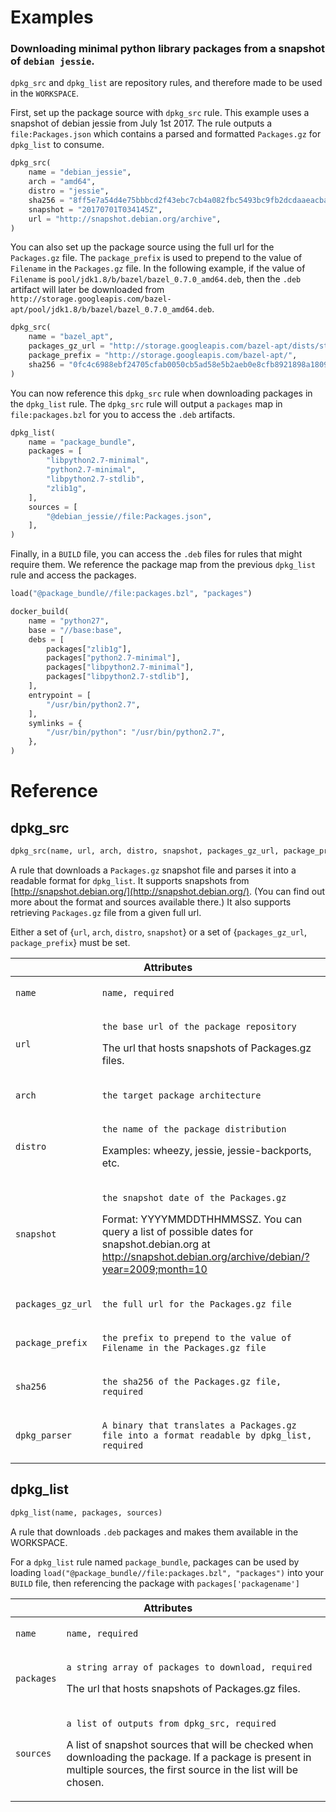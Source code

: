 # Examples

### **Downloading minimal python library packages from a snapshot of `debian jessie`**.

`dpkg_src` and `dpkg_list` are repository rules, and therefore made to be used in the `WORKSPACE`.

First, set up the package source with `dpkg_src` rule.  This example uses a snapshot of debian jessie from July 1st 2017.  The rule outputs a `file:Packages.json` which contains a parsed and formatted `Packages.gz` for `dpkg_list` to consume.

```python
dpkg_src(
    name = "debian_jessie",
    arch = "amd64",
    distro = "jessie",
    sha256 = "8ff5e7a54d4e75bbbcd2f43ebc7cb4a082fbc5493bc9fb2dcdaaeacba6e76dee",
    snapshot = "20170701T034145Z",
    url = "http://snapshot.debian.org/archive",
)
```

You can also set up the package source using the full url for the `Packages.gz` file. The `package_prefix` is used to
prepend to the value of `Filename` in the `Packages.gz` file. In the following example, if the value of `Filename` is
`pool/jdk1.8/b/bazel/bazel_0.7.0_amd64.deb`, then the `.deb` artifact will later be downloaded from
`http://storage.googleapis.com/bazel-apt/pool/jdk1.8/b/bazel/bazel_0.7.0_amd64.deb`.

```python
dpkg_src(
    name = "bazel_apt",
    packages_gz_url = "http://storage.googleapis.com/bazel-apt/dists/stable/jdk1.8/binary-amd64/Packages.gz",
    package_prefix = "http://storage.googleapis.com/bazel-apt/",
    sha256 = "0fc4c6988ebf24705cfab0050cb5ad58e5b2aeb0e8cfb8921898a1809042416c",
)
```

You can now reference this `dpkg_src` rule when downloading packages in the `dpkg_list` rule.  The `dpkg_src` rule will output a `packages` map in `file:packages.bzl` for you to access the `.deb` artifacts. 

```python
dpkg_list(
    name = "package_bundle",
    packages = [
        "libpython2.7-minimal",
        "python2.7-minimal",
        "libpython2.7-stdlib",
        "zlib1g",
    ],
    sources = [
        "@debian_jessie//file:Packages.json",
    ],
)
```

Finally, in a `BUILD` file, you can access the `.deb` files for rules that might require them.  We reference the package map from the previous `dpkg_list` rule and access the packages.  

```python
load("@package_bundle//file:packages.bzl", "packages")

docker_build(
    name = "python27",
    base = "//base:base",
    debs = [
        packages["zlib1g"],
        packages["python2.7-minimal"],
        packages["libpython2.7-minimal"],
        packages["libpython2.7-stdlib"],
    ],
    entrypoint = [
        "/usr/bin/python2.7",
    ],
    symlinks = {
        "/usr/bin/python": "/usr/bin/python2.7",
    },
)
```

# Reference

## dpkg_src

```python
dpkg_src(name, url, arch, distro, snapshot, packages_gz_url, package_prefix, sha256, dpkg_parser)
```

A rule that downloads a `Packages.gz` snapshot file and parses it into a readable format for `dpkg_list`.
It supports snapshots from [http://snapshot.debian.org/](http://snapshot.debian.org/). (You can find out more about the format and sources available there.)
It also supports retrieving `Packages.gz` file from a given full url.

Either a set of {`url`, `arch`, `distro`, `snapshot`} or a set of {`packages_gz_url`, `package_prefix`} must be set.

<table class="table table-condensed table-bordered table-params">
  <colgroup>
    <col class="col-param" />
    <col class="param-description" />
  </colgroup>
  <thead>
    <tr>
      <th colspan="2">Attributes</th>
    </tr>
  </thead>
  <tbody>
    <tr>
      <td><code>name</code></td>
      <td>
        <p><code>name, required</code></p>
      </td>
    </tr>
    <tr>
      <td><code>url</code></td>
      <td>
        <p><code>the base url of the package repository</code></p>
        <p>The url that hosts snapshots of Packages.gz files.</p>
      </td>
    </tr>
    <tr>
      <td><code>arch</code></td>
      <td>
        <p><code>the target package architecture</code></p>
      </td>
    </tr>
    <tr>
      <td><code>distro</code></td>
      <td>
        <p><code>the name of the package distribution</code></p>
        <p>Examples: wheezy, jessie, jessie-backports, etc.</p>
      </td>
    </tr>
    <tr>
      <td><code>snapshot</code></td>
      <td>
        <p><code>the snapshot date of the Packages.gz</code></p>
        <p>Format: YYYYMMDDTHHMMSSZ.  You can query a list of possible dates for snapshot.debian.org at <a href=
        'http://snapshot.debian.org/archive/debian/?year=2009;month=10'>http://snapshot.debian.org/archive/debian/?year=2009;month=10</a>
      </td>
    </tr>
    <tr>
      <td><code>packages_gz_url</code></td>
      <td>
        <p><code>the full url for the Packages.gz file</code></p>
      </td>
    </tr>
    <tr>
      <td><code>package_prefix</code></td>
      <td>
        <p><code>the prefix to prepend to the value of Filename in the Packages.gz file</code></p>
      </td>
    </tr>
    <tr>
      <td><code>sha256</code></td>
      <td>
        <p><code>the sha256 of the Packages.gz file, required</code></p>
      </td>
    </tr>
    <tr>
      <td><code>dpkg_parser</code></td>
      <td>
        <p><code>A binary that translates a Packages.gz file into a format readable by dpkg_list, required</code></p>
      </td>
    </tr>
  </tbody>
</table>

## dpkg_list

```python
dpkg_list(name, packages, sources)
```

A rule that downloads `.deb` packages and makes them available in the WORKSPACE.

For a `dpkg_list` rule named `package_bundle`, packages can be used by loading `load("@package_bundle//file:packages.bzl", "packages")` into your `BUILD` file, then referencing the package with `packages['packagename']`

<table class="table table-condensed table-bordered table-params">
  <colgroup>
    <col class="col-param" />
    <col class="param-description" />
  </colgroup>
  <thead>
    <tr>
      <th colspan="2">Attributes</th>
    </tr>
  </thead>
  <tbody>
    <tr>
      <td><code>name</code></td>
      <td>
        <p><code>name, required</code></p>
      </td>
    </tr>
    <tr>
      <td><code>packages</code></td>
      <td>
        <p><code>a string array of packages to download, required</code></p>
        <p>The url that hosts snapshots of Packages.gz files.</p>
      </td>
    </tr>
    <tr>
      <td><code>sources</code></td>
      <td>
        <p><code>a list of outputs from dpkg_src, required</code></p>
        <p>A list of snapshot sources that will be checked when downloading the package.  If a package is present in multiple sources, the first source in the list will be chosen.</p>
      </td>
    </tr>
  </tbody>
</table>
